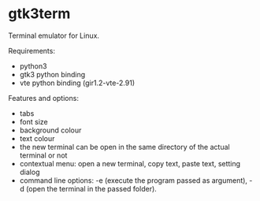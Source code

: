# gtk3term
Terminal emulator for Linux.

Requirements:
- python3
- gtk3 python binding
- vte python binding (gir1.2-vte-2.91)

Features and options:
- tabs
- font size
- background colour
- text colour
- the new terminal can be open in the same directory of the actual terminal or not
- contextual menu: open a new terminal, copy text, paste text, setting dialog
- command line options: -e (execute the program passed as argument), -d (open the terminal in the passed folder).
